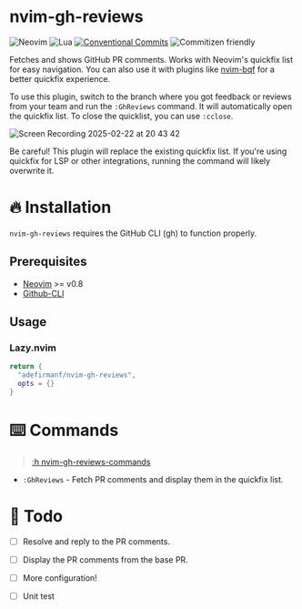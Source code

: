 # nvim-gh-reviews
![Neovim](https://img.shields.io/badge/NeoVim-%2357A143.svg?&style=for-the-badge&logo=neovim&logoColor=white)
![Lua](https://img.shields.io/badge/lua-%232C2D72.svg?style=for-the-badge&logo=lua&logoColor=white)
[![Conventional Commits](https://img.shields.io/badge/Conventional%20Commits-1.0.0-%23FE5196?logo=conventionalcommits&logoColor=white&style=for-the-badge)](https://conventionalcommits.org)
![Commitizen friendly](https://img.shields.io/badge/commitizen-friendly-brightgreen.svg?style=for-the-badge)

Fetches and shows GitHub PR comments. Works with Neovim's quickfix list for easy navigation. You can also use it with plugins like [nvim-bqf](https://github.com/kevinhwang91/nvim-bqf) for a better quickfix experience.

To use this plugin, switch to the branch where you got feedback or reviews from your team and run the `:GhReviews` command. It will automatically 
open the quickfix list. 
To close the quicklist, you can use `:cclose`.  

![Screen Recording 2025-02-22 at 20 43 42](https://github.com/user-attachments/assets/0152040f-b6b8-46d2-8542-90ee2238066e)

Be careful! This plugin will replace the existing quickfix list. If you're using quickfix for LSP or other integrations, running the command will likely overwrite it.


# 🔥 Installation 
`nvim-gh-reviews` requires the GitHub CLI (gh) to function properly.
## Prerequisites
* [Neovim](https://neovim.io/) >= v0.8
* [Github-CLI](https://cli.github.com/)

## Usage
### Lazy.nvim
```lua
return {
  "adefirmanf/nvim-gh-reviews",
  opts = {}
}

```

# ⌨️ Commands
> [:h nvim-gh-reviews-commands]()
- `:GhReviews` - Fetch PR comments and display them in the quickfix list.


# 🌃 Todo
 - [ ] Resolve and reply to the PR comments. 
 - [ ] Display the PR comments from the base PR.
 - [ ] More configuration!
 - [ ] Unit test

